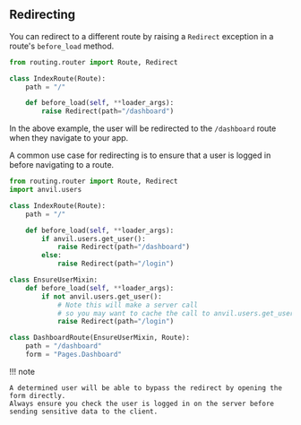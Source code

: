 ## Redirecting

You can redirect to a different route by raising a `Redirect` exception in a route's `before_load` method.

```python
from routing.router import Route, Redirect

class IndexRoute(Route):
    path = "/"

    def before_load(self, **loader_args):
        raise Redirect(path="/dashboard")
```

In the above example, the user will be redirected to the `/dashboard` route when they navigate to your app.

A common use case for redirecting is to ensure that a user is logged in before navigating to a route.


```python
from routing.router import Route, Redirect
import anvil.users

class IndexRoute(Route):
    path = "/"

    def before_load(self, **loader_args):
        if anvil.users.get_user():
            raise Redirect(path="/dashboard")
        else:
            raise Redirect(path="/login")

class EnsureUserMixin:
    def before_load(self, **loader_args):
        if not anvil.users.get_user():
            # Note this will make a server call
            # so you may want to cache the call to anvil.users.get_user()
            raise Redirect(path="/login")

class DashboardRoute(EnsureUserMixin, Route):
    path = "/dashboard"
    form = "Pages.Dashboard"

```


!!! note

    A determined user will be able to bypass the redirect by opening the form directly.
    Always ensure you check the user is logged in on the server before sending sensitive data to the client.
